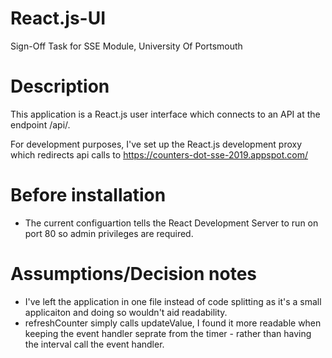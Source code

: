 # React.js-UI
Sign-Off Task for SSE Module,  University Of Portsmouth

# Description 
This application is a React.js user interface which connects to an API at the endpoint /api/.

For development purposes, I've set up the React.js development proxy which redirects api calls to https://counters-dot-sse-2019.appspot.com/

# Before installation
- The current configuartion tells the React Development Server to run on port 80 so admin privileges are required.

 

# Assumptions/Decision notes
- I've left the application in one file instead of code splitting as it's a small applicaiton and doing so wouldn't aid readability.
- refreshCounter simply calls updateValue, I found it more readable when keeping the event handler seprate from the timer - rather than having the interval call the event handler.
